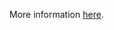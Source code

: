 More information [here](https://docs.prismacloud.io/en/enterprise-edition/policy-reference/aws-policies/aws-general-policies/ensure-postgres-rds-has-query-logging-enabled).
